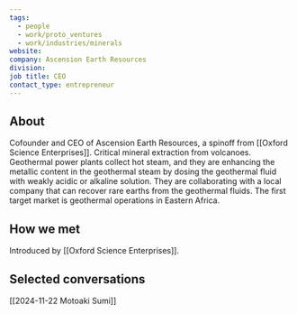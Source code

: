```yaml
---
tags:
  - people
  - work/proto_ventures
  - work/industries/minerals
website: 
company: Ascension Earth Resources
division: 
job title: CEO
contact_type: entrepreneur
---
```

## About
Cofounder and CEO of Ascension Earth Resources, a spinoff from [[Oxford Science Enterprises]].  Critical mineral extraction from volcanoes. Geothermal power plants collect hot steam, and they are enhancing the metallic content in the geothermal steam by dosing the geothermal fluid with weakly acidic or alkaline solution. They are collaborating with a local company that can recover rare earths from the geothermal fluids. The first target market is geothermal operations in Eastern Africa.

## How we met
Introduced by [[Oxford Science Enterprises]].

## Selected conversations
[[2024-11-22 Motoaki Sumi]]